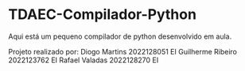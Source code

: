 # TDAEC-Compilador-Python
Aqui está um pequeno compilador de python desenvolvido em aula.

Projeto realizado por:
Diogo Martins 2022128051 EI
Guilherme Ribeiro 2022123762 EI
Rafael Valadas 2022128270 EI




